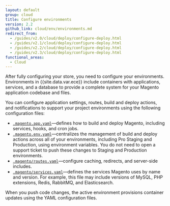 ```yaml
---
layout: default
group: cloud
title: Configure environments
version: 2.2
github_link: cloud/env/environments.md
redirect_from:
  - /guides/v2.0/cloud/deploy/configure-deploy.html
  - /guides/v2.1/cloud/deploy/configure-deploy.html
  - /guides/v2.2/cloud/deploy/configure-deploy.html
  - /guides/v2.3/cloud/deploy/configure-deploy.html
functional_areas:
  - Cloud
---
```

After fully configuring your store, you need to configure your environments. Environments in {{site.data.var.ece}} include containers with applications, services, and a database to provide a complete system for your Magento application codebase and files. 

You can configure application settings, routes, build and deploy actions, and notifications to support your project environments using the following configuration files:

-  [`.magento.app.yaml`]({{page.baseurl}}cloud/project/project-conf-files_magento-app.html)—defines how to build and deploy Magento, including services, hooks, and cron jobs.
-  [`.magento.env.yaml`]({{page.baseurl}}cloud/project/magento-env-yaml.html)—centralizes the management of build and deploy actions across all of your environments, including Pro Staging and Production, using environment variables. You do not need to open a support ticket to push these changes to Staging and Production environments.
-  [`.magento/routes.yaml`]({{page.baseurl}}cloud/project/project-conf-files_routes.html)—configure caching, redirects, and server-side includes.
-  [`.magento/services.yaml`]({{page.baseurl}}cloud/project/project-conf-files_services.html)—defines the services Magento uses by name and version. For example, this file may include versions of MySQL, PHP extensions, Redis, RabbitMQ, and Elasticsearch.

When you push code changes, the active environment provisions container updates using the YAML configuration files.
